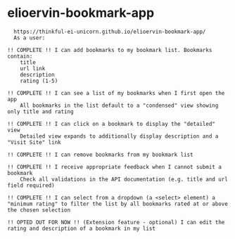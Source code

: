 # elioervin-bookmark-app
      
      https://thinkful-ei-unicorn.github.io/elioervin-bookmark-app/
      As a user:

    !! COMPLETE !! I can add bookmarks to my bookmark list. Bookmarks contain:
        title
        url link
        description
        rating (1-5)

    !! COMPLETE !! I can see a list of my bookmarks when I first open the app
        All bookmarks in the list default to a "condensed" view showing only title and rating

    !! COMPLETE !! I can click on a bookmark to display the "detailed" view
        Detailed view expands to additionally display description and a "Visit Site" link

    !! COMPLETE !! I can remove bookmarks from my bookmark list

    !! COMPLETE !! I receive appropriate feedback when I cannot submit a bookmark
        Check all validations in the API documentation (e.g. title and url field required)

    !! COMPLETE !! I can select from a dropdown (a <select> element) a "minimum rating" to filter the list by all bookmarks rated at or above the chosen selection

    !! OPTED OUT FOR NOW !! (Extension feature - optional) I can edit the rating and description of a bookmark in my list